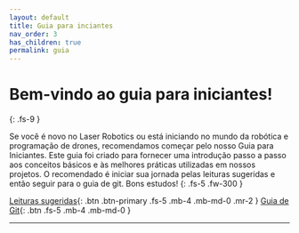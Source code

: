 ```yaml
---
layout: default
title: Guia para inciantes
nav_order: 3
has_children: true
permalink: guia
---
```


# Bem-vindo ao guia para iniciantes!
{: .fs-9 }

Se você é novo no Laser Robotics ou está iniciando no mundo da robótica e programação de drones, recomendamos começar pelo nosso Guia para Iniciantes. Este guia foi criado para fornecer uma introdução passo a passo aos conceitos básicos e às melhores práticas utilizadas em nossos projetos. O recomendado é iniciar sua jornada pelas leituras sugeridas e então seguir para o guia de git. Bons estudos!
{: .fs-5 .fw-300 }

[Leituras sugeridas](https://laser-robotics.github.io/Guia-iniciantes/leituras-sugeridas){: .btn .btn-primary .fs-5 .mb-4 .mb-md-0 .mr-2 } [Guia de Git](https://laser-robotics.github.io/Guia-iniciantes/guia-git){: .btn .fs-5 .mb-4 .mb-md-0 }

--- 